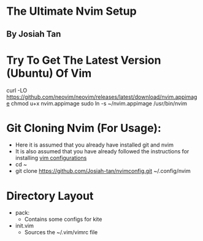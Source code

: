 # The Ultimate Nvim Setup
## By Josiah Tan


# Try To Get The Latest Version (Ubuntu) Of Vim

curl -LO https://github.com/neovim/neovim/releases/latest/download/nvim.appimage
chmod u+x nvim.appimage
sudo ln -s ~/nvim.appimage /usr/bin/nvim



# Git Cloning Nvim (For Usage):

- Here it is assumed that you already have installed git and nvim 
- It is also assumed that you have already followed the instructions for installing [vim configurations](https://github.com/Josiah-tan/vimconfig)
- cd ~
- git clone https://github.com/Josiah-tan/nvimconfig.git ~/.config/nvim






# Directory Layout

- pack:
	- Contains some configs for kite
- init.vim
	- Sources the ~/.vim/vimrc file
